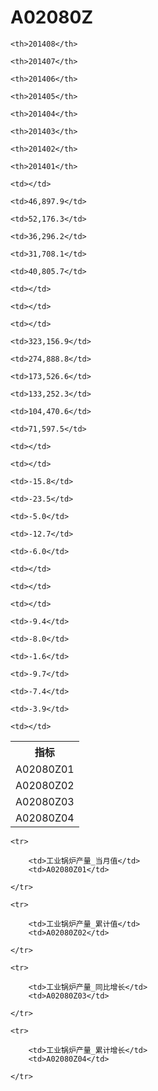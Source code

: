 A02080Z
======


<table>

<tr>
    <th>指标</th>
    
    <th>201408</th>
    
    <th>201407</th>
    
    <th>201406</th>
    
    <th>201405</th>
    
    <th>201404</th>
    
    <th>201403</th>
    
    <th>201402</th>
    
    <th>201401</th>
    
</tr>


<tr>
    <td>A02080Z01</td>
    
    <td></td>
    
    <td>46,897.9</td>
    
    <td>52,176.3</td>
    
    <td>36,296.2</td>
    
    <td>31,708.1</td>
    
    <td>40,805.7</td>
    
    <td></td>
    
    <td></td>
    

</tr>

<tr>
    <td>A02080Z02</td>
    
    <td></td>
    
    <td>323,156.9</td>
    
    <td>274,888.8</td>
    
    <td>173,526.6</td>
    
    <td>133,252.3</td>
    
    <td>104,470.6</td>
    
    <td>71,597.5</td>
    
    <td></td>
    

</tr>

<tr>
    <td>A02080Z03</td>
    
    <td></td>
    
    <td>-15.8</td>
    
    <td>-23.5</td>
    
    <td>-5.0</td>
    
    <td>-12.7</td>
    
    <td>-6.0</td>
    
    <td></td>
    
    <td></td>
    

</tr>

<tr>
    <td>A02080Z04</td>
    
    <td></td>
    
    <td>-9.4</td>
    
    <td>-8.0</td>
    
    <td>-1.6</td>
    
    <td>-9.7</td>
    
    <td>-7.4</td>
    
    <td>-3.9</td>
    
    <td></td>
    

</tr>


</table>

<table>
    
    <tr>

        <td>工业锅炉产量_当月值</td>
        <td>A02080Z01</td>

    </tr>
    
    <tr>

        <td>工业锅炉产量_累计值</td>
        <td>A02080Z02</td>

    </tr>
    
    <tr>

        <td>工业锅炉产量_同比增长</td>
        <td>A02080Z03</td>

    </tr>
    
    <tr>

        <td>工业锅炉产量_累计增长</td>
        <td>A02080Z04</td>

    </tr>
    
</table>